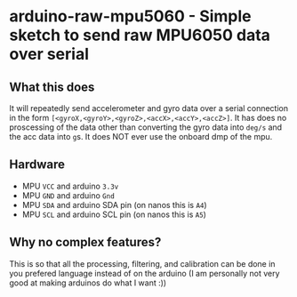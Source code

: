 # arduino-raw-mpu5060 - Simple sketch to send raw MPU6050 data over serial
## What this does
It will repeatedly send accelerometer and gyro data over a serial connection in the form `[<gyroX,<gyroY>,<gyroZ>,<accX>,<accY>,<accZ>]`. It has does no proscessing of the data other than converting the gyro data into `deg/s` and the acc data into `g`s. It does NOT ever use the onboard dmp of the mpu.
## Hardware
* MPU `VCC` and arduino `3.3v`
* MPU `GND` and arduino `Gnd`
* MPU `SDA` and arduino SDA pin (on nanos this is `A4`)
* MPU `SCL` and arduino SCL pin (on nanos this is `A5`)
## Why no complex features?
This is so that all the processing, filtering, and calibration can be done in you prefered language instead of on the arduino (I am personally not very good at making arduinos do what I want :))